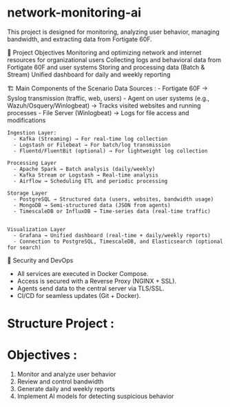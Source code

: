 # network-monitoring-ai
This project is designed for monitoring, analyzing user behavior, managing bandwidth, and extracting data from Fortigate 60F.

🎯 Project Objectives
Monitoring and optimizing network and internet resources for organizational users
Collecting logs and behavioral data from Fortigate 60F and user systems
Storing and processing data (Batch & Stream)
Unified dashboard for daily and weekly reporting

🏗️ Main Components of the Scenario
    Data Sources :
      - Fortigate 60F → Syslog transmission (traffic, web, users)
      - Agent on user systems (e.g., Wazuh/Osquery/Winlogbeat) → Tracks visited websites and running processes
      - File Server (Winlogbeat) → Logs for file access and modifications
    
    Ingestion Layer:
      - Kafka (Streaming) → For real-time log collection
      - Logstash or Filebeat → For batch/log transmission
      - Fluentd/FluentBit (optional) → For lightweight log collection
    
    Processing Layer
      - Apache Spark → Batch analysis (daily/weekly)
      - Kafka Stream or Logstash → Real-time analysis
      - Airflow → Scheduling ETL and periodic processing
    
    Storage Layer
      - PostgreSQL → Structured data (users, websites, bandwidth usage)
      - MongoDB → Semi-structured data (JSON from agents)
      - TimescaleDB or InfluxDB → Time-series data (real-time traffic)
    
    
    Visualization Layer
      - Grafana → Unified dashboard (real-time + daily/weekly reports)
      - Connection to PostgreSQL, TimescaleDB, and Elasticsearch (optional for search)

🔐 Security and DevOps
  - All services are executed in Docker Compose.
  - Access is secured with a Reverse Proxy (NGINX + SSL).
  - Agents send data to the central server via TLS/SSL.
  - CI/CD for seamless updates (Git + Docker).

# Structure Project :



# Objectives :
  1) Monitor and analyze user behavior
  2) Review and control bandwidth
  3) Generate daily and weekly reports
  4) Implement AI models for detecting suspicious behavior
